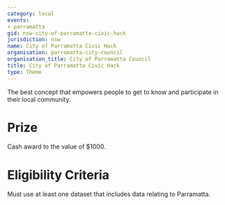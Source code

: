 ```yaml
---
category: local
events:
- parramatta
gid: nsw-city-of-parramatta-civic-hack
jurisdiction: nsw
name: City of Parramatta Civic Hack
organisation: parramatta-city-council
organisation_title: City of Parramatta Council
title: City of Parramatta Civic Hack
type: Theme
---
```


The best concept that empowers people to get to know and participate in their local community.

# Prize
Cash award to the value of $1000.

# Eligibility Criteria
Must use at least one dataset that includes data relating to Parramatta.